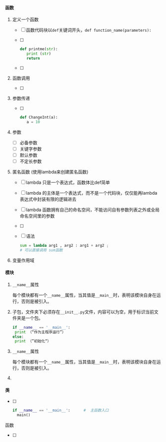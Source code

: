 #### 函数

1. 定义一个函数

   - [ ] 函数代码块以``def``关键词开头，``def function_name(parameters):``

   - [ ] ```python
     def printme(str):
     	print (str)
     	return	
     ```

   - [ ] 

2. 函数调用

   - [ ] 

3. 参数传递

   - [ ] ```python
     def ChangeInt(a):
     	a = 10	
     ```

4. 参数

   - [ ] 必备参数
   - [ ] 关键字参数
   - [ ] 默认参数
   - [ ] 不定长参数

5. 匿名函数  (使用lambda来创建匿名函数)

   - [ ] lambda 只是一个表达式，函数体比def简单

   - [ ] lambda 的主体是一个表达式，而不是一个代码块，仅仅能再lambda表达式中封装有限的逻辑进去

   - [ ] lambda 函数拥有自己的命名空间，不能访问自有参数列表之外或全局命名空间里的参数

   - [ ] 

   - [ ] 语法

     ```python
     sum = lambda arg1 , arg2 : arg1 + arg2 ;
     # 可以直接调用 sum函数
     ```

6. 变量作用域

#### 模块

1. ``__name__``属性

   每个模块都有一个``__name__``属性，当其值是``__main__``时，表明该模块自身在运行，否则是被引入。

2. 子包，文件夹下必须存在``__init__.py``文件，内容可以为空，用于标识当前文件夹是一个包。

   ```python
   if __name__ == '__main__':
   	print （“作为主程序运行”）
   else:
   	print （”初始化“）
   ```

3. ``__name__``属性

   每个模块都有一个``__name__``属性，当其值是``__main__``时，表明该模块自身在运行，否则是被引入。

4. 



#### 类

- [ ] ```python
  if __name__ == '__main__':      #  主函数入口
    main()
  ```


函数

- [ ] 
